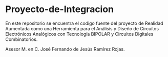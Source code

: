 # Proyecto-de-Integracion
En este repositorio se encuentra el codigo fuente del proyecto de  Realidad Aumentada como una Herramienta para el Análisis y Diseño de Circuitos Electrónicos Analógicos con Tecnología BIPOLAR y Circuitos Digitales Combinatorios.

Asesor M. en C. José Fernando de Jesús Ramírez Rojas.
